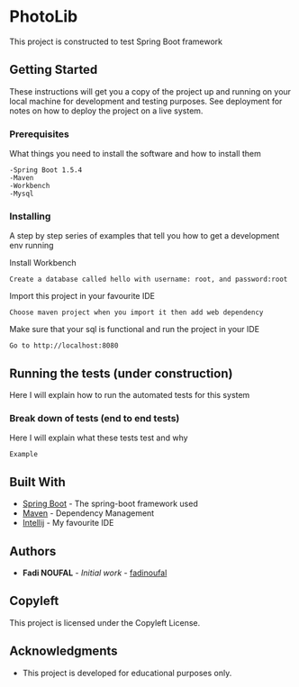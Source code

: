 # PhotoLib

This project is constructed to test Spring Boot framework 

## Getting Started

These instructions will get you a copy of the project up and running on your local machine for development and testing purposes. See deployment for notes on how to deploy the project on a live system.

### Prerequisites

What things you need to install the software and how to install them

```
-Spring Boot 1.5.4
-Maven
-Workbench
-Mysql

```

### Installing

A step by step series of examples that tell you how to get a development env running

Install Workbench
```
Create a database called hello with username: root, and password:root
```

Import this project in your favourite IDE 

```
Choose maven project when you import it then add web dependency 
```

Make sure that your sql is functional and run the project in your IDE

```
Go to http://localhost:8080 
```


## Running the tests (under construction)

Here I will explain how to run the automated tests for this system 

### Break down of tests (end to end tests)

Here I will explain what these tests test and why

```
Example
```


## Built With

* [Spring Boot](https://spring.io/projects/spring-boot) - The spring-boot framework used
* [Maven](https://maven.apache.org/) - Dependency Management
* [Intellij](https://www.jetbrains.com/idea/) - My favourite IDE



## Authors

* **Fadi NOUFAL** - *Initial work* - [fadinoufal](https://github.com/fadinoufal)

## Copyleft

This project is licensed under the Copyleft License.

## Acknowledgments

* This project is developed for educational purposes only.
